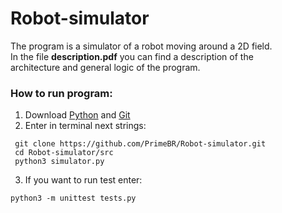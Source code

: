 # Robot-simulator
The program is a simulator of a robot moving around a 2D field.<br>
In the file **description.pdf** you can find a description of the<br>
architecture and general logic of the program.
### How to run program:
1. Download [Python](https://www.python.org/downloads/) and [Git](https://git-scm.com/downloads)
2. Enter in terminal next strings:
```
 git clone https://github.com/PrimeBR/Robot-simulator.git
 cd Robot-simulator/src
 python3 simulator.py
```
3. If you want to run test enter:
```
python3 -m unittest tests.py
```
